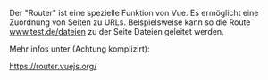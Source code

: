 Der "Router" ist eine spezielle Funktion von Vue. Es ermöglicht 
eine Zuordnung von Seiten zu URLs. Beispielsweise kann so die 
Route www.test.de/dateien zu der Seite Dateien geleitet werden.

Mehr infos unter (Achtung komplizirt):

https://router.vuejs.org/

